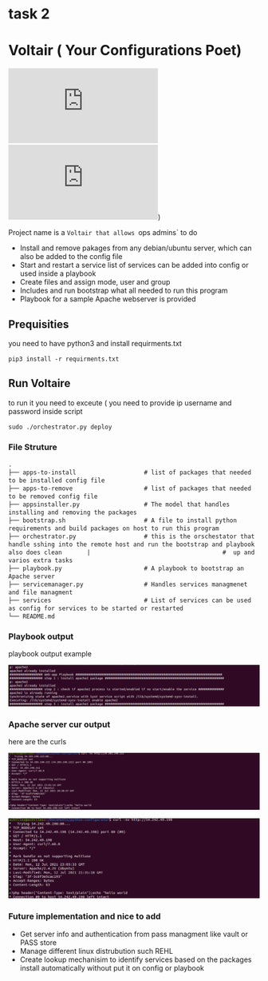 
# task 2
# Voltair ( Your Configurations Poet)

<!--- These are examples. See https://shields.io for others or to customize this set of shields. You might want to include dependencies, project status and licence info here --->
![GitHub repo size](https://img.shields.io/github/repo-size/scottydocs/README-template.md)
![GitHub contributors](https://img.shields.io/github/contributors/scottydocs/README-template.md))

Project name is a `Voltair that allows `ops admins` to do 
- Install and remove pakages from any debian/ubuntu server, which can also be added to the config file
- Start and restart a service list of services can be added into config or used inside a playbook
- Create files and assign mode, user and group
- Includes and run bootstrap what all needed to run this program
- Playbook for a sample Apache webserver is provided


## Prequisities
you need to have python3 and install requirments.txt
```
pip3 install -r requirments.txt
```

## Run Voltaire

to run it you need to exceute ( you need to provide ip username and password inside script
```
sudo ./orchestrator.py deploy
```




### File Struture

    .
    ├── apps-to-install                   # list of packages that needed to be installed config file
    ├── apps-to-remove                    # list of packages that needed to be removed config file
    ├── appsinstaller.py                  # The model that handles installing and removing the packages
    ├── bootstrap.sh                      # A file to install python requirements and build packages on host to run this program
    ├── orchestrator.py                   # this is the orschestator that handle sshing into the remote host and run the bootstrap and playbook also does clean       |                                     #  up and varios extra tasks
    ├── playbook.py                       # A playbook to bootstrap an Apache server
    ├── servicemanager.py                 # Handles services managmenet and file managment
    ├── services                          # List of services can be used as config for services to be started or restarted
    └── README.md


### Playbook output

playbook output example

![playbook output](https://github.com/lightbiaggi/Voltaire/blob/main/img/playbook.png?raw=true)

### Apache server cur output

here are the curls

![server1](https://github.com/lightbiaggi/Voltaire/blob/main/img/server1.png?raw=true)

![server2](https://github.com/lightbiaggi/Voltaire/blob/main/img/server2.png?raw=true)


### Future implementation and nice to add
- Get server info and authentication from pass managment like vault or PASS store
- Manage different linux distrubution such REHL 
- Create lookup mechanisim to identify services based on the packages install automatically without put it on config or playbook


